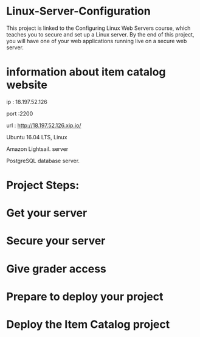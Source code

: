 # Linux-Server-Configuration
This project is linked to the Configuring Linux Web Servers course, which teaches you to secure and set up a Linux server. By the end of this project, you will have one of your web applications running live on a secure web server.
# information about item catalog website
ip : 18.197.52.126

port :2200

url : http://18.197.52.126.xip.io/

Ubuntu 16.04 LTS, Linux

Amazon Lightsail. server

PostgreSQL database server.

# Project Steps:
# Get your server
# Secure your server
# Give grader access
# Prepare to deploy your project
# Deploy the Item Catalog project

